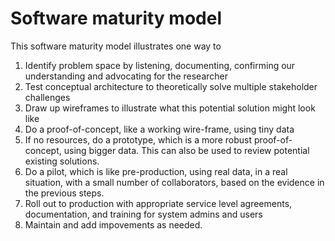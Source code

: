 # Software maturity model

This software maturity model illustrates one way to 

1. Identify problem space by listening, documenting, confirming our understanding and advocating for the researcher
2. Test conceptual architecture to theoretically solve multiple stakeholder challenges
3. Draw up wireframes to illustrate what this potential solution might look like
4. Do a proof-of-concept, like a working wire-frame, using tiny data
5. If no resources, do a prototype, which is a more robust proof-of-concept, using bigger data. This can also be used to review potential existing solutions.
6. Do a pilot, which is like pre-production, using real data, in a real situation, with a small number of collaborators, based on the evidence in the previous steps.
7. Roll out to production with appropriate service level agreements, documentation, and training for system admins and users
8. Maintain and add impovements as needed.
